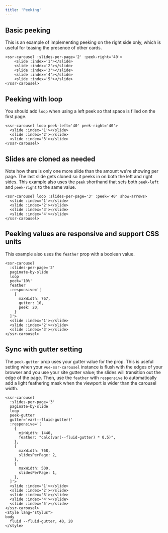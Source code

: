 ```yaml
---
title: 'Peeking'
---
```


## Basic peeking

This is an example of implementing peeking on the right side only, which is useful for teasing the presence of other cards.

<peeking-demos-basic></peeking-demos-basic>

```vue
<ssr-carousel :slides-per-page='2' :peek-right='40'>
	<slide :index='1'></slide>
	<slide :index='2'></slide>
	<slide :index='3'></slide>
	<slide :index='4'></slide>
	<slide :index='5'></slide>
</ssr-carousel>
```

## Peeking with loop

You should add `loop` when using a left peek so that space is filled on the first page.

<peeking-demos-loop></peeking-demos-loop>

```vue
<ssr-carousel loop peek-left='40' peek-right='40'>
  <slide :index='1'></slide>
  <slide :index='2'></slide>
  <slide :index='3'></slide>
</ssr-carousel>
```

## Slides are cloned as needed

Note how there is only one more slide than the amount we're showing per page. The last slide gets cloned so it peeks in on both the left and right sides.  This example also uses the `peek` shorthand that sets both `peek-left` and `peek-right` to the same value.

<peeking-demos-cloning></peeking-demos-cloning>

```vue
<ssr-carousel loop :slides-per-page='3' :peek='40' show-arrows>
  <slide :index='1'></slide>
  <slide :index='2'></slide>
  <slide :index='3'></slide>
  <slide :index='4'></slide>
</ssr-carousel>
```

## Peeking values are responsive and support CSS units

This example also uses the `feather` prop with a boolean value.

<peeking-demos-responsive></peeking-demos-responsive>

```vue
<ssr-carousel
  :slides-per-page='2'
  paginate-by-slide
  loop
  peek='10%'
  feather
  :responsive='[
    {
      maxWidth: 767,
      gutter: 10,
      peek: 20,
    }
  ]'>
  <slide :index='1'></slide>
  <slide :index='2'></slide>
  <slide :index='3'></slide>
</ssr-carousel>
```

## Sync with gutter setting

The `peek-gutter` prop uses your gutter value for the prop.  This is useful setting when your `vue-ssr-carousel` instance is flush with the edges of your browser and you use your site gutter value; the slides will transition out the edge of the page.  Then, use the `feather` with `responsive` to automatically add a light feathering mask when the viewport is wider than the carousel width.

<peeking-demos-gutters></peeking-demos-gutters>

```vue
<ssr-carousel
  :slides-per-page='3'
  paginate-by-slide
  loop
  peek-gutter
  gutter='var(--fluid-gutter)'
  :responsive='[
    {
      minWidth: 1440,
      feather: "calc(var(--fluid-gutter) * 0.5)",
    },
    {
      maxWidth: 768,
      slidesPerPage: 2,
    },
    {
      maxWidth: 500,
      slidesPerPage: 1,
    },
  ]'>
  <slide :index='1'></slide>
  <slide :index='2'></slide>
  <slide :index='3'></slide>
  <slide :index='4'></slide>
  <slide :index='5'></slide>
</ssr-carousel>
<style lang="stylus">
body
  fluid --fluid-gutter, 40, 20
</style>
```
